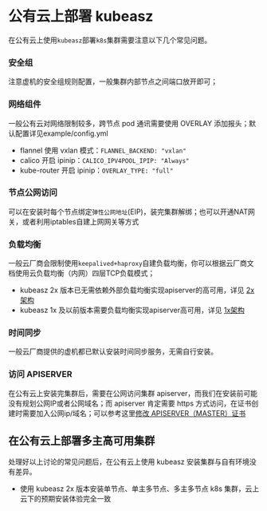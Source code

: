 # 公有云上部署 kubeasz

在公有云上使用`kubeasz`部署`k8s`集群需要注意以下几个常见问题。

### 安全组

注意虚机的安全组规则配置，一般集群内部节点之间端口放开即可；

### 网络组件

一般公有云对网络限制较多，跨节点 pod 通讯需要使用 OVERLAY 添加报头；默认配置详见example/config.yml

- flannel 使用 vxlan 模式：`FLANNEL_BACKEND: "vxlan"`
- calico 开启 ipinip：`CALICO_IPV4POOL_IPIP: "Always"`
- kube-router 开启 ipinip：`OVERLAY_TYPE: "full"`

### 节点公网访问

可以在安装时每个节点绑定`弹性公网地址`(EIP)，装完集群解绑；也可以开通NAT网关，或者利用iptables自建上网网关等方式

### 负载均衡

一般云厂商会限制使用`keepalived+haproxy`自建负载均衡，你可以根据云厂商文档使用云负载均衡（内网）四层TCP负载模式；

- kubeasz 2x 版本已无需依赖外部负载均衡实现apiserver的高可用，详见 [2x架构](https://github.com/easzlab/kubeasz/blob/dev2/docs/setup/00-planning_and_overall_intro.md#ha-architecture)
- kubeasz 1x 及以前版本需要负载均衡实现apiserver高可用，详见 [1x架构](https://github.com/easzlab/kubeasz/blob/dev1/docs/setup/00-planning_and_overall_intro.md#ha-architecture)

### 时间同步

一般云厂商提供的虚机都已默认安装时间同步服务，无需自行安装。

### 访问 APISERVER

在公有云上安装完集群后，需要在公网访问集群 apiserver，而我们在安装前可能没有规划公网IP或者公网域名；而 apiserver 肯定需要 https 方式访问，在证书创建时需要加入公网ip/域名；可以参考这里[修改 APISERVER（MASTER）证书](../op/ch_apiserver_cert.md)

## 在公有云上部署多主高可用集群

处理好以上讨论的常见问题后，在公有云上使用 kubeasz 安装集群与自有环境没有差异。

- 使用 kubeasz 2x 版本安装单节点、单主多节点、多主多节点 k8s 集群，云上云下的预期安装体验完全一致
